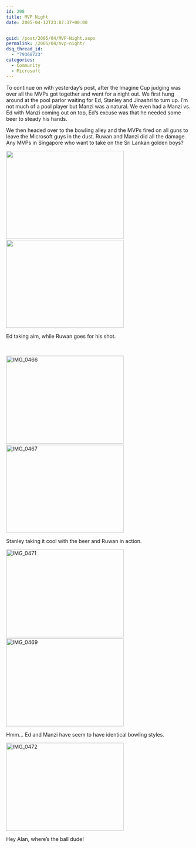 ```yaml
---
id: 208
title: MVP Night
date: 2005-04-12T23:07:37+00:00


guid: /post/2005/04/MVP-Night.aspx
permalink: /2005/04/mvp-night/
dsq_thread_id:
  - "79368723"
categories:
  - Community
  - Microsoft
---
```

<p>To continue on with yesterday&rsquo;s post, after the Imagine Cup judging was over all the MVPs got together and went for a night out. We first hung around at the pool parlor waiting for Ed, Stanley and Jinashri to turn up. I&rsquo;m not much of a pool player but Manzi was a natural. We even had a Manzi vs. Ed with Manzi coming out on top, Ed&rsquo;s excuse was that he needed some beer to steady his hands.</p>
<p>We then headed over to the bowling alley and the MVPs fired on all guns to leave the Microsoft guys in the dust. Ruwan and Manzi did all the damage. Any MVPs in Singapore who want to take on the Sri Lankan golden boys?</p>
<p><img height="240" alt="" src="https://merill.net/wp-content/uploads/contentbinary/IMG_0458_small.jpg" width="320" border="0" />&nbsp; <img height="240" alt="" src="https://merill.net/wp-content/uploads/contentbinary/IMG_0457_small.jpg" width="320" border="0" /></p>
<p>Ed taking aim, while Ruwan goes for his shot.</p>
<p>&nbsp;</p>
<p><img height="240" alt="IMG_0466" src="https://merill.net/wp-content/uploads/contentbinary/IMG_0466_small.jpg" width="320" border="0" />&nbsp;<img height="240" alt="IMG_0467" src="https://merill.net/wp-content/uploads/contentbinary/IMG_0467_small.jpg" width="320" border="0" /></p>
<p>Stanley taking it cool with the beer and Ruwan in action.</p>
<p><img height="240" alt="IMG_0471" src="https://merill.net/wp-content/uploads/contentbinary/IMG_0471_small.jpg" width="320" border="0" />&nbsp; <img height="240" alt="IMG_0469" src="https://merill.net/wp-content/uploads/contentbinary/IMG_0469_small.jpg" width="320" border="0" /></p>
<p>Hmm&hellip; Ed and Manzi have seem to have identical bowling styles.</p>
<p><img height="240" alt="IMG_0472" src="https://merill.net/wp-content/uploads/contentbinary/IMG_0472_small.jpg" width="320" border="0" /></p>
<p>Hey Alan, where&rsquo;s the ball dude!</p>